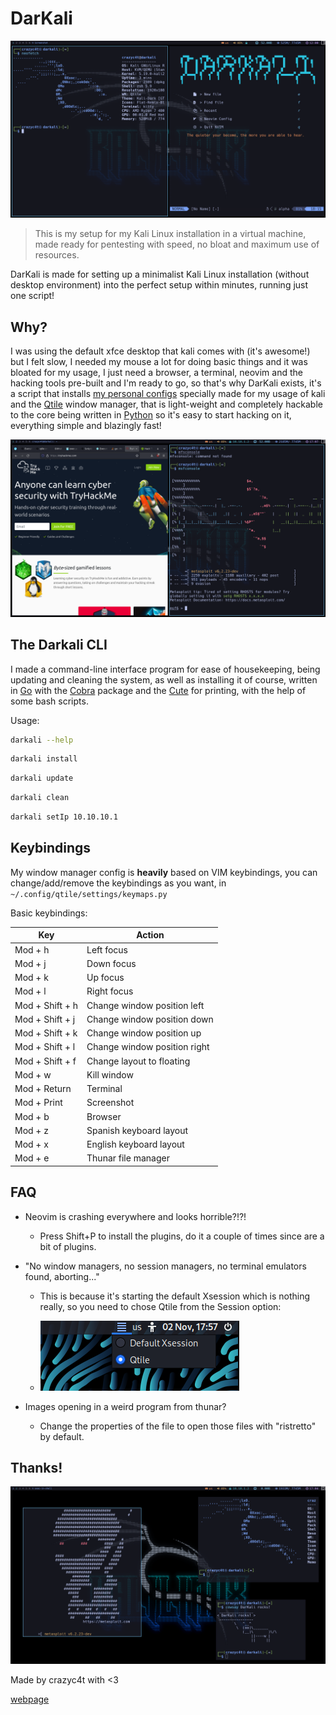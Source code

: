 # DarKali

![My setup](desktop.png)

> This is my setup for my Kali Linux installation in a virtual machine, made ready for pentesting with speed, no bloat and maximum use of resources.

DarKali is made for setting up a minimalist Kali Linux installation (without desktop environment) into the perfect setup within minutes, running just one script!

## Why?

I was using the default xfce desktop that kali comes with (it's awesome!) but I felt slow, I needed my mouse a lot for doing basic things and it was bloated for my usage, I just need a browser, a terminal, neovim and the hacking tools pre-built and I'm ready to go, so that's why DarKali exists, it's a script that installs [my personal configs](https://github.com/crazyc4t/dotfiles) specially made for my usage of kali and the [Qtile](http://www.qtile.org/) window manager, that is light-weight and completely hackable to the core being written in [Python](https://www.python.org/) so it's easy to start hacking on it, everything simple and blazingly fast!

![usability](usability.png)

## The Darkali CLI

I made a command-line interface program for ease of housekeeping, being updating and cleaning the system, as well as installing it of course, written in [Go](https://go.dev/) with the [Cobra](https://pkg.go.dev/github.com/spf13/cobra) package and the [Cute](https://pkg.go.dev/github.com/zakaria-chahboun/cute) for printing, with the help of some bash scripts.

Usage:

```bash
darkali --help
```

```bash
darkali install
```

```bash
darkali update
```

```bash
darkali clean
```

```bash
darkali setIp 10.10.10.1
```

## Keybindings

My window manager config is **heavily** based on VIM keybindings, you can change/add/remove the keybindings as you want, in `~/.config/qtile/settings/keymaps.py`

Basic keybindings:

| Key             | Action                       |
| --------------- | ---------------------------- |
| Mod + h         | Left focus                   |
| Mod + j         | Down focus                   |
| Mod + k         | Up focus                     |
| Mod + l         | Right focus                  |
| Mod + Shift + h | Change window position left  |
| Mod + Shift + j | Change window position down  |
| Mod + Shift + k | Change window position up    |
| Mod + Shift + l | Change window position right |
| Mod + Shift + f | Change layout to floating    |
| Mod + w         | Kill window                  |
| Mod + Return    | Terminal                     |
| Mod + Print     | Screenshot                   |
| Mod + b         | Browser                      |
| Mod + z         | Spanish keyboard layout      |
| Mod + x         | English keyboard layout      |
| Mod + e         | Thunar file manager          |

## FAQ

- Neovim is crashing everywhere and looks horrible?!?!

  - Press Shift+P to install the plugins, do it a couple of times since are a bit of plugins.

- "No window managers, no session managers, no terminal emulators found, aborting..."

  - This is because it's starting the default Xsession which is nothing really, so you need to chose Qtile from the Session option:

  - ![Qtile session](xsession.png)

- Images opening in a weird program from thunar?
  - Change the properties of the file to open those files with "ristretto" by default.

## Thanks!

![cool](coolsetup.png)

Made by crazyc4t with <3

[webpage](https://crazyc4t.xyz)
